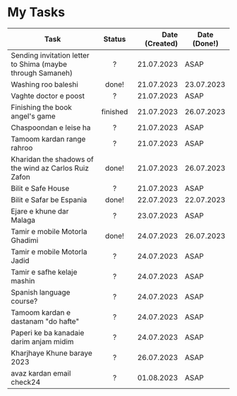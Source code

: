 # My Tasks

| Task        | Status   |  Date (Created)  |  Date (Done!)   |
| ------------- |:-------------:| -----:| --- |
| Sending invitation letter to Shima (maybe through Samaneh) | ? | 21.07.2023 | ASAP |
| Washing roo baleshi | done! | 21.07.2023 | 23.07.2023 |
| Vaghte doctor e poost | ? | 21.07.2023 | ASAP |
| Finishing the book angel's game | finished | 21.07.2023 | 26.07.2023 |
| Chaspoondan e leise ha | ? | 21.07.2023 | ASAP |
| Tamoom kardan range rahroo | ? | 21.07.2023 | ASAP |
| Kharidan the shadows of the wind az Carlos Ruiz Zafon | done! | 21.07.2023 | 26.07.2023 |
| Bilit e Safe House | ? | 21.07.2023 | ASAP |
| Bilit e Safar be Espania | done! | 22.07.2023 | 22.07.2023 |
| Ejare e khune dar Malaga | ? | 23.07.2023 | ASAP |
| Tamir e mobile Motorla Ghadimi | done! | 24.07.2023 | 26.07.2023 |
| Tamir e mobile Motorla Jadid | ? | 24.07.2023 | ASAP |
| Tamir e safhe kelaje mashin | ? | 24.07.2023 | ASAP |
| Spanish language course? | ? | 24.07.2023 | ASAP |
| Tamoom kardan e dastanam "do hafte" | ? | 24.07.2023 | ASAP |
| Paperi ke ba kanadaie darim anjam midim | ? | 24.07.2023 | ASAP |
| Kharjhaye Khune baraye 2023 | ? | 26.07.2023 | ASAP |
| avaz kardan email check24 | ? | 01.08.2023 | ASAP |



